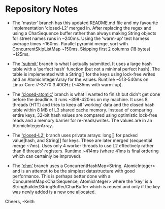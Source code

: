 Repository Notes
================
- The 'master' branch has this updated README.md file and my favourite implementation 'closed-L2' merged in. After replacing the regex and using a CharSequence buffer rather than always making String objects for street names runs in ~240ms. Using the 'warm-up' test harness average times ~160ms. Parallel pyramid merge, sort with ConcurrentSkipListMap ~150ms. Skipping first 2 columns (18 bytes) ~125ms.

- The ['submit'](https://github.com/karmakaze/2013-coding-contest/tree/submit) branch is what I actually submitted. It uses a large hash table with a 'perfect hash' function (but not a minimal perfect hash). The table is implemented with a String[] for the keys using lock-free writes and an AtomicIntegerArray for the values. Runtime ~513-540ms on Linux Core i7-3770 3.40GHz (~435ms with warm-up).

- The ['closed-atomic'](https://github.com/karmakaze/2013-coding-contest/tree/closed-atomic) branch is what I wanted to finish but didn't get done before the deadline. It runs ~398-420ms on my machine. It uses 8 threads (HTT) and tries to keep all 'working' data and the closed hash table within 8 MB of L3 shared cache memory. Instead of comparing entire keys, 32-bit hash values are compared using optimistic lock-free reads and a memory barrier for re-reads/writes. The values are in an AtomicIntegerArray.

- The ['closed-L2'](https://github.com/karmakaze/2013-coding-contest/tree/closed-L2) branch uses private arrays: long[] for packed value|hash, and String[] for keys. These are later merged (sequential merge ~7ms). Uses only 4 worker threads to use L2 effectively rather than 8 threads' registers. Runtime ~414ms (where 41ms is final ordering which can certainly be improved).

- The ['chm'](https://github.com/karmakaze/2013-coding-contest/tree/chm) branch uses a ConcurrentHashMap<String, AtomicInteger> and is an attempt to be the simplest datastructure with good performance. This is perhaps better done with a ConcurrentMap<CharSequence, AtomicInteger> where the 'key' is a StringBuilder/StringBuffer/CharBuffer which is reused and only if the key was newly added is a new one allocated.

Cheers,
-Keith
